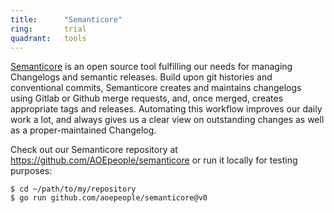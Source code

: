 ```yaml
---
title:      "Semanticore"
ring:       trial
quadrant:   tools
---
```


[Semanticore](https://github.com/AOEpeople/semanticore) is an open source tool fulfilling our needs for managing Changelogs and semantic releases.
Build upon git histories and conventional commits, Semanticore creates and maintains changelogs using Gitlab or Github merge requests, and, once merged, creates appropriate tags and releases.
Automating this workflow improves our daily work a lot, and always gives us a clear view on outstanding changes as well as a proper-maintained Changelog.

Check out our Semanticore repository at https://github.com/AOEpeople/semanticore or run it locally for testing purposes:
```
$ cd ~/path/to/my/repository
$ go run github.com/aoepeople/semanticore@v0
```

